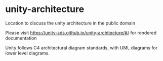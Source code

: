 # unity-architecture
Location to discuss the unity architecture in the public domain

Please visit https://unity-sds.github.io/unity-architecture/#/ for rendered documentation

Unity follows C4 architectural diagram standards, with UML diagrams for lower level diagrams.
